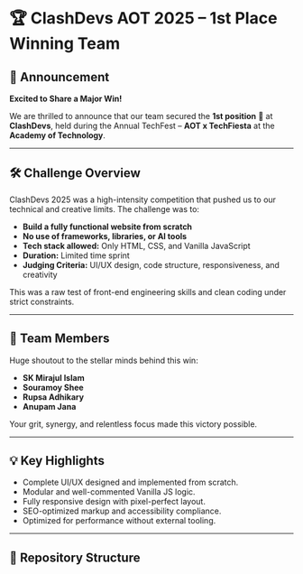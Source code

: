 # 🏆 ClashDevs AOT 2025 – 1st Place Winning Team

## 🔔 Announcement

**Excited to Share a Major Win!**

We are thrilled to announce that our team secured the **1st position** 🥇 at **ClashDevs**, held during the Annual TechFest – **AOT x TechFiesta** at the **Academy of Technology**.

---

## 🛠️ Challenge Overview

ClashDevs 2025 was a high-intensity competition that pushed us to our technical and creative limits. The challenge was to:

- **Build a fully functional website from scratch**
- **No use of frameworks, libraries, or AI tools**
- **Tech stack allowed:** Only HTML, CSS, and Vanilla JavaScript
- **Duration:** Limited time sprint
- **Judging Criteria:** UI/UX design, code structure, responsiveness, and creativity

This was a raw test of front-end engineering skills and clean coding under strict constraints.

---

## 👥 Team Members

Huge shoutout to the stellar minds behind this win:

- **SK Mirajul Islam**  
- **Souramoy Shee**  
- **Rupsa Adhikary**  
- **Anupam Jana**

Your grit, synergy, and relentless focus made this victory possible.

---

## 💡 Key Highlights

- Complete UI/UX designed and implemented from scratch.
- Modular and well-commented Vanilla JS logic.
- Fully responsive design with pixel-perfect layout.
- SEO-optimized markup and accessibility compliance.
- Optimized for performance without external tooling.

---

## 📂 Repository Structure

